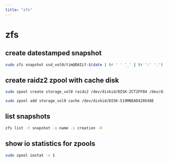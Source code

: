 ```yaml
---
title: "zfs"
---
```


# zfs 

## create datestamped snapshot 


```bash
sudo zfs snapshot ssd_vol0/tim@DAILY-$(date | tr ' ' '_' | tr ':' '.')
```



## create raidz2 zpool with cache disk


```bash
sudo zpool create storage_vol0 raidz2 /dev/diskid/DISK-ZCT2FF84 /dev/diskid/DISK-ZCT2FFZW /dev/diskid/DISK-WD-WX41D995H5SE /dev/diskid/DISK-WD-WX51D8986JTL /dev/diskid/DISK-WD-WX51D99AYZNK /dev/diskid/DISK-ZCT2QW77\

sudo zpool add storage_vol0 cache /dev/diskid/DISK-S19MNEAD420548E
```


## list snapshots 


```bash
zfs list -t snapshot -o name -s creation -H
```

## show io statistics for zpools 


```bash
sudo zpool iostat -v 1
```


